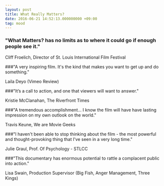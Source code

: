 ```yaml
---
layout: post
title: What Really Matters?
date: 2016-06-21 14:52:13.000000000 +09:00
tag: mood
---
```

### "What Matters? has no limits as to where it could go if enough people see it."

Cliff Froelich, Director of St. Louis International Film Festival

###"A very inspiring film. It's the kind that makes you want to get up and do something."

Laila Deyo (Vimeo Review)

###"It’s a call to action, and one that viewers will want to answer."

Kristie McClanahan, The Riverfront Times

###"A tremendous accomplishment… I know the film will have have lasting impression on my own outlook on the world."

Travis Keune, We are Movie Geeks

###"I haven't been able to stop thinking about the film - the most powerful and thought-provoking thing that I've seen in a very long time."

Julie Graul, Prof. Of Psychology - STLCC

###"This documentary has enormous potential to rattle a complacent public into action."

Lisa Swain, Production Supervisor (Big Fish, Anger Management, Three Kings)